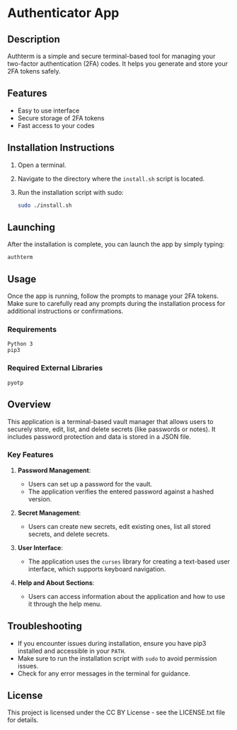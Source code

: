 # Authenticator App

## Description

Authterm is a simple and secure terminal-based tool for managing your two-factor authentication (2FA) codes. It helps you generate and store your 2FA tokens safely.

## Features

- Easy to use interface
- Secure storage of 2FA tokens
- Fast access to your codes

## Installation Instructions

1. Open a terminal.
2. Navigate to the directory where the `install.sh` script is located.
3. Run the installation script with sudo:

   ```bash
   sudo ./install.sh
   ```

## Launching

After the installation is complete, you can launch the app by simply typing:

    authterm

## Usage

Once the app is running, follow the prompts to manage your 2FA tokens. Make sure to carefully read any prompts during the installation process for additional instructions or confirmations.

### Requirements

    Python 3
    pip3

### Required External Libraries
    
    pyotp

## Overview

This application is a terminal-based vault manager that allows users to securely store, edit, list, and delete secrets (like passwords or notes). It includes password protection and data is stored in a JSON file.

### Key Features

1. **Password Management**:
   - Users can set up a password for the vault.
   - The application verifies the entered password against a hashed version.

2. **Secret Management**:
   - Users can create new secrets, edit existing ones, list all stored secrets, and delete secrets.

3. **User Interface**:
   - The application uses the `curses` library for creating a text-based user interface, which supports keyboard navigation.

4. **Help and About Sections**:
   - Users can access information about the application and how to use it through the help menu.

## Troubleshooting

- If you encounter issues during installation, ensure you have pip3 installed and accessible in your `PATH`.
- Make sure to run the installation script with `sudo` to avoid permission issues.
- Check for any error messages in the terminal for guidance.

## License

This project is licensed under the CC BY License - see the LICENSE.txt file for details.